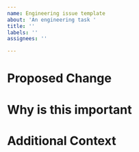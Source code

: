 ```yaml
---
name: Engineering issue template
about: 'An engineering task '
title: ''
labels: ''
assignees: ''

---
```


# Proposed Change

# Why is this important 

# Additional Context
